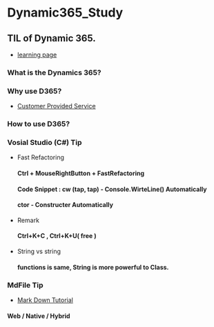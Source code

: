 # Dynamic365_Study

## TIL of Dynamic 365. 
- [learning page](https://docs.microsoft.com/ko-kr/learn/browse/?term=dynamic%20365)

### What is the Dynamics 365?

### Why use D365?
- [Customer Provided Service](https://github.com/LeeKangJin/Dynamic365_Study/blob/master/Dynamic_365_Lecture/Lecture4.md)
  
### How to use D365?



### Vosial Studio (C#) Tip

- Fast Refactoring
  #### Ctrl + MouseRightButton + FastRefactoring
  #### Code Snippet : cw (tap, tap) - Console.WirteLine() Automatically
  ####                ctor - Constructer Automatically

- Remark
  #### Ctrl+K+C   , Ctrl+K+U( free )

- String vs string
  #### functions is same, String is more powerful to Class.



### MdFile Tip

- [Mark Down Tutorial](https://gist.github.com/ihoneymon/652be052a0727ad59601)



#### Web / Native / Hybrid 

  

